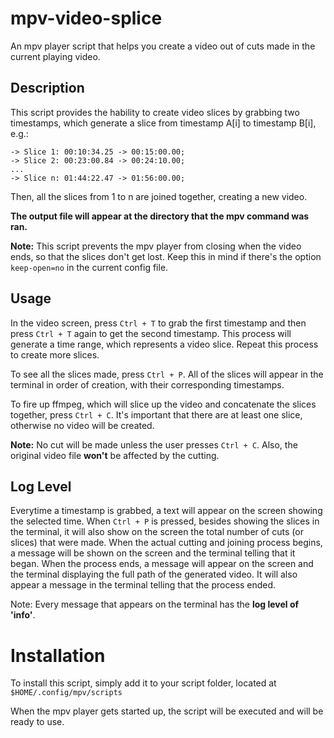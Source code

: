 # mpv-video-splice
An mpv player script that helps you create a video out of cuts made in the current playing video.

## Description
This script provides the hability to create video slices by grabbing two
timestamps, which generate a slice from timestamp A[i] to timestamp B[i],
e.g.:
	
	-> Slice 1: 00:10:34.25 -> 00:15:00.00;
	-> Slice 2: 00:23:00.84 -> 00:24:10.00;
	...
	-> Slice n: 01:44:22.47 -> 01:56:00.00;
	

Then, all the slices from 1 to n are joined together, creating a new
video.

**The output file will appear at the directory that the mpv command was ran.**

**Note:** This script prevents the mpv player from closing when the video ends,
so that the slices don't get lost. Keep this in mind if there's the option
`keep-open=no` in the current config file.

## Usage
In the video screen, press `Ctrl + T` to grab the first timestamp and then
press `Ctrl + T` again to get the second timestamp. This process will generate
a time range, which represents a video slice. Repeat this process to create
more slices.

To see all the slices made, press `Ctrl + P`. All of the slices will appear
in the terminal in order of creation, with their corresponding timestamps.

To fire up ffmpeg, which will slice up the video and concatenate the slices
together, press `Ctrl + C`. It's important that there are at least one
slice, otherwise no video will be created.

**Note:** No cut will be made unless the user presses `Ctrl + C`.
Also, the original video file **won't** be affected by the cutting.

## Log Level
Everytime a timestamp is grabbed, a text will appear on the screen showing
the selected time.
When `Ctrl + P` is pressed, besides showing the slices in the terminal, 
it will also show on the screen the total number of cuts (or slices)
that were made.
When the actual cutting and joining process begins, a message will be shown
on the screen and the terminal telling that it began. When the process ends,
a message will appear on the screen and the terminal displaying the full path
of the generated video. It will also appear a message in the terminal telling
that the process ended.

Note: Every message that appears on the terminal has the **log level of 'info'**.


# Installation

To install this script, simply add it to your script folder, located at
`$HOME/.config/mpv/scripts`

When the mpv player gets started up, the script will be executed and will be ready to use.
